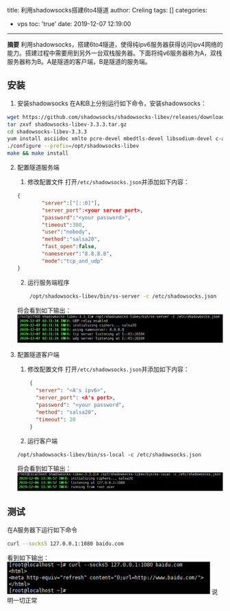 title: 利用shadowsocks搭建6to4隧道
author: Creling
tags: []
categories:
  - vps
toc: 'true'
date: 2019-12-07 12:19:00
---
**摘要** 利用shadowsocks，搭建6to4隧道，使得纯ipv6服务器获得访问ipv4网络的能力。搭建过程中需要用到另外一台双栈服务器。下面将纯v6服务器称为A，双栈服务器称为B。A是隧道的客户端，B是隧道的服务端。

<!--more-->

## 安装
1. 安装shadowsocks
在A和B上分别运行如下命令，安装shadowsocks：
```bash
wget https://github.com/shadowsocks/shadowsocks-libev/releases/download/v3.3.3/shadowsocks-libev-3.3.3.tar.gz
tar zxvf shadowsocks-libev-3.3.3.tar.gz
cd shadowsocks-libev-3.3.3
yum install asciidoc xmlto pcre-devel mbedtls-devel libsodium-devel c-ares-devel libev-devel -y
./configure --prefix=/opt/shadowsocks-libev
make && make install
```

2. 配置隧道服务端
	1. 修改配置文件
    打开`/etc/shadowsocks.json`并添加如下内容：
    ```json
    {
            "server":["[::0]"],
            "server_port":<your server port>,
            "password":"<your password>",
            "timeout":300,
            "user":"nobody",
            "method":"salsa20",
            "fast_open":false,
            "nameserver":"8.8.8.8",
            "mode":"tcp_and_udp"
    }
    ```
    2. 运行服务端程序
    ```bash
    	/opt/shadowsocks-libev/bin/ss-server -c /etc/shadowsocks.json
    ```
    将会看到如下输出：
    ![](/images/pasted-1.png)

3. 配置隧道客户端
	1. 修改配置文件
    打开`/etc/shadowsocks.json`并添加如下内容：
    ```json
        {
          "server": "<A's ipv6>",
          "server_port": <A's port>,
          "password": "<your password",
          "method": "salsa20",
          "timeout": 20
        }
	```
    2. 运行客户端
    ```shell
    /opt/shadowsocks-libev/bin/ss-local -c /etc/shadowsocks.json
    ```
    将会看到如下输出：
    ![](/images/pasted-2.png)
    
## 测试
在A服务器下运行如下命令
```bash
curl --socks5 127.0.0.1:1080 baidu.com
```
看到如下输出：
![](/images/pasted-3.png)
说明一切正常